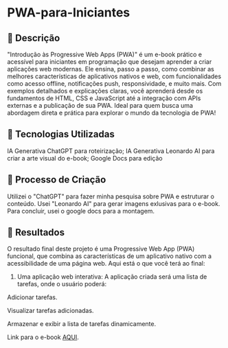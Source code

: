 # PWA-para-Iniciantes

## 📒 Descrição
"Introdução às Progressive Web Apps (PWA)" é um e-book prático e acessível para iniciantes em programação que desejam aprender a criar aplicações web modernas. Ele ensina, passo a passo, como combinar as melhores características de aplicativos nativos e web, com funcionalidades como acesso offline, notificações push, responsividade, e muito mais. Com exemplos detalhados e explicações claras, você aprenderá desde os fundamentos de HTML, CSS e JavaScript até a integração com APIs externas e a publicação de sua PWA. Ideal para quem busca uma abordagem direta e prática para explorar o mundo da tecnologia de PWA!

## 🤖 Tecnologias Utilizadas
IA Generativa ChatGPT para roteirização;
IA Generativa Leonardo AI para criar a arte visual do e-book;
Google Docs para edição

## 🧐 Processo de Criação
Utilizei o "ChatGPT" para fazer minha pesquisa sobre PWA e estruturar o conteúdo. 
Usei "Leonardo AI" para gerar imagens exlusivas para o e-book. Para concluir, usei o google docs para a montagem.

## 🚀 Resultados

O resultado final deste projeto é uma Progressive Web App (PWA) funcional, que combina as características de um aplicativo nativo com a acessibilidade de uma página web. Aqui está o que você terá ao final:

1. Uma aplicação web interativa:
A aplicação criada será uma lista de tarefas, onde o usuário poderá:

Adicionar tarefas.

Visualizar tarefas adicionadas.

Armazenar e exibir a lista de tarefas dinamicamente.

Link para o e-book [AQUI](https://docs.google.com/document/d/1AI6g3Ps0Ni2O7mvX-MZsKhSsBI5eRy6TVjBy810cBoU/edit?tab=t.0#heading=h.x02m5e9bwo5z).
